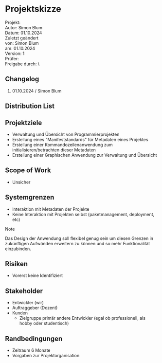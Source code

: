 # Projektskizze

Projekt: \
Autor: Simon Blum \
Datum: 01.10.2024 \
Zuletzt geändert \
  von: Simon Blum \
  am: 01.10.2024 \
Version: 1 \
Prüfer: \
Freigabe durch: \

## Changelog

1. 01.10.2024 / Simon Blum

## Distribution List

## Projektziele

- Verwaltung und Übersicht von Programmierprojekten
- Erstellung eines "Manifeststandards" für Metadaten eines Projektes
- Erstellung einer Kommandozeilenanwendung zum initialisieren/betrachten dieser Metadaten
- Erstellung einer Graphischen Anwendung zur Verwaltung und Übersicht

## Scope of Work

- Unsicher

## Systemgrenzen

- Interaktion mit Metadaten der Projekte
- Keine Interaktion mit Projekten selbst (paketmanagement, deployment, etc)

> [!Note]
> Das Design der Anwendung soll flexibel genug sein um diesen Grenzen
> in zukünftigen Aufwänden erweitern zu können und so mehr Funktionalität
> einzubinden.

## Risiken

- Vorerst keine Identifiziert

## Stakeholder

- Entwickler (wir)
- Auftraggeber (Dozent)
- Kunden
  - Zielgruppe primär andere Entwickler (egal ob professionell, als hobby oder studentisch)

## Randbedingungen

- Zeitraum 6 Monate
- Vorgaben zur Projektorganisation
